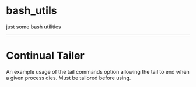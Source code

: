 # bash_utils

just some bash utilities

-----

# Continual Tailer

An example usage of the tail commands option allowing the tail to
end when a given process dies.
Must be tailored before using.

